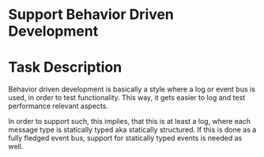 # Support Behavior Driven Development
# Task Description
Behavior driven development is basically a style where a log or event bus is used,
in order to test functionality.
This way, it gets easier to log and test performance relevant aspects.

In order to support such, this implies, that this is at least a log,
where each message type is statically typed aka statically structured.
If this is done as a fully fledged event bus,
support for statically typed events is needed as well.
